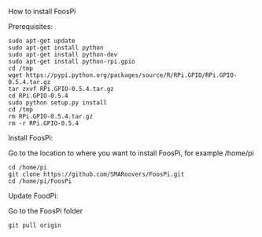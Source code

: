 How to install FoosPi

Prerequisites:

```
sudo apt-get update
sudo apt-get install python
sudo apt-get install python-dev
sudo apt-get install python-rpi.gpio
cd /tmp
wget https://pypi.python.org/packages/source/R/RPi.GPIO/RPi.GPIO-0.5.4.tar.gz
tar zxvf RPi.GPIO-0.5.4.tar.gz
cd RPi.GPIO-0.5.4
sudo python setup.py install
cd /tmp
rm RPi.GPIO-0.5.4.tar.gz
rm -r RPi.GPIO-0.5.4
```

Install FoosPi:

Go to the location to where you want to install FoosPi, for example /home/pi

```
cd /home/pi
git clone https://github.com/SMARoovers/FoosPi.git
cd /home/pi/FoosPi
```

Update FoodPi:

Go to the FoosPi folder


```
git pull origin
```
